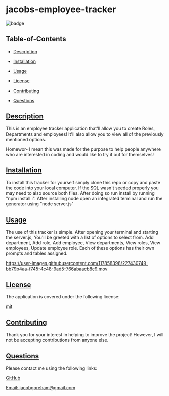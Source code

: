 # jacobs-employee-tracker

![badge](https://img.shields.io/badge/license-mit-blue)

## Table-of-Contents

- [Description](#description)
- [Installation](#installation)
- [Usage](#usage)

- [License](#license)
- [Contributing](#contributing)
- [Questions](#questions)

## [Description](#table-of-contents)

This is an employee tracker application that'll allow you to create Roles, Departments and employees! It'll also allow you to view all of the previously mentioned options.

Homewor- I mean this was made for the purpose to help people anywhere who are interested in coding and would like to try it out for themselves!

## [Installation](#table-of-contents)

To install this tracker for yourself simply clone this repo or copy and paste the code into your local computer. If the SQL wasn't seeded properly you may need to also source both files. After doing so run install by running "npm install i". After installing node open an integrated terminal and run the generator using "node server.js"

## [Usage](#table-of-contents)

The use of this tracker is simple. After opening your terminal and starting the server.js, You'll be greeted with a list of options to select from. Add department, Add role, Add employee, View departments, View roles, View employees, Update employee role. Each of these options has their own prompts and tables assigned.


https://user-images.githubusercontent.com/117858398/227430749-bb79b4aa-f745-4c48-9ad5-766abaacb8c9.mov


## [License](#table-of-contents)

The application is covered under the following license:

[mit](https://choosealicense.com/licenses/mit)

## [Contributing](#table-of-contents)

Thank you for your interest in helping to improve the project! However, I will not be accepting contributions from anyone else.


## [Questions](#table-of-contents)

Please contact me using the following links:

[GitHub](https://github.com/jacobgoreham)

[Email: jacobgoreham@gmail.com](mailto:jacobgoreham@gmail.com)
